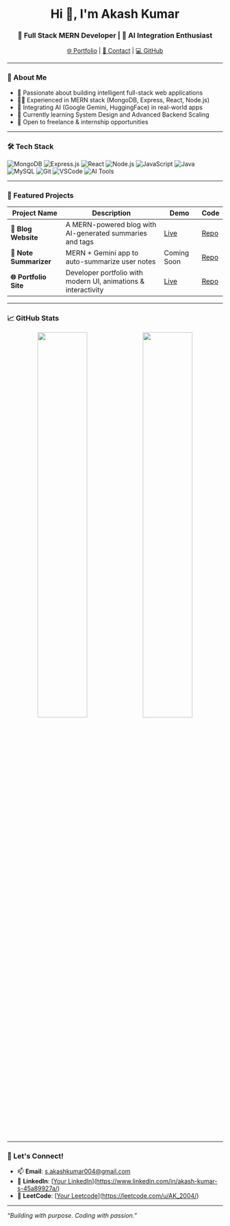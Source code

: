 <h1 align="center">Hi 👋, I'm Akash Kumar</h1>
<h3 align="center">🚀 Full Stack MERN Developer | 🤖 AI Integration Enthusiast</h3>

<p align="center">
  <a href="https://portfolio-inky-chi-31.vercel.app/" target="_blank">🌐 Portfolio</a> |
  <a href="mailto:s.akashkumar004@gmail.com">📩 Contact</a> |
  <a href="https://github.com/AkashKumar-004">💻 GitHub</a>
</p>

---

### 🧠 About Me
- 🎯 Passionate about building intelligent full-stack web applications
- 👨‍💻 Experienced in MERN stack (MongoDB, Express, React, Node.js)
- 🤖 Integrating AI (Google Gemini, HuggingFace) in real-world apps
- 📘 Currently learning System Design and Advanced Backend Scaling
- 📣 Open to freelance & internship opportunities

---

### 🛠️ Tech Stack
![MongoDB](https://img.shields.io/badge/-MongoDB-4EA94B?style=flat&logo=mongodb&logoColor=white)
![Express.js](https://img.shields.io/badge/-Express.js-black?style=flat&logo=express&logoColor=white)
![React](https://img.shields.io/badge/-React-61DAFB?style=flat&logo=react&logoColor=black)
![Node.js](https://img.shields.io/badge/-Node.js-339933?style=flat&logo=node.js&logoColor=white)
![JavaScript](https://img.shields.io/badge/-JavaScript-F7DF1E?style=flat&logo=javascript&logoColor=black)
![Java](https://img.shields.io/badge/-Java-ED8B00?style=flat&logo=java&logoColor=white)
![MySQL](https://img.shields.io/badge/-MySQL-00758F?style=flat&logo=mysql&logoColor=white)
![Git](https://img.shields.io/badge/-Git-F05032?style=flat&logo=git&logoColor=white)
![VSCode](https://img.shields.io/badge/-VSCode-007ACC?style=flat&logo=visual-studio-code&logoColor=white)
![AI Tools](https://img.shields.io/badge/-AI%20Integration-%2300C853?style=flat&logo=google)

---

### 📌 Featured Projects

| Project Name      | Description                                                        | Demo | Code |
|-------------------|--------------------------------------------------------------------|------|------|
| **📝 Blog Website** | A MERN-powered blog with AI-generated summaries and tags           | [Live](https://blog-website-pi-plum.vercel.app/) | [Repo](https://github.com/AkashKumar-004/Blog-Website) |
| **🧠 Note Summarizer** | MERN + Gemini app to auto-summarize user notes                   | Coming Soon | [Repo](https://github.com/...) |
| **🌐 Portfolio Site** | Developer portfolio with modern UI, animations & interactivity     | [Live](https://portfolio-inky-chi-31.vercel.app/) | [Repo](https://github.com/AkashKumar-004/Portfolio) |

---

### 📈 GitHub Stats
<p align="center">
  <img src="https://github-readme-stats.vercel.app/api?username=AkashKumar-004&show_icons=true&theme=radical" width="48%" />
  <img src="https://github-readme-stats.vercel.app/api/top-langs/?username=AkashKumar-004&layout=compact&theme=radical" width="48%" />
</p>

---

### 📣 Let's Connect!
- 📫 **Email**: s.akashkumar004@gmail.com
- 💼 **LinkedIn**: [[Your LinkedIn](#)](https://www.linkedin.com/in/akash-kumar-s-45a89927a/)
- 🧠 **LeetCode**: [[Your Leetcode](#)](https://leetcode.com/u/AK_2004/)

---

_“Building with purpose. Coding with passion.”_
